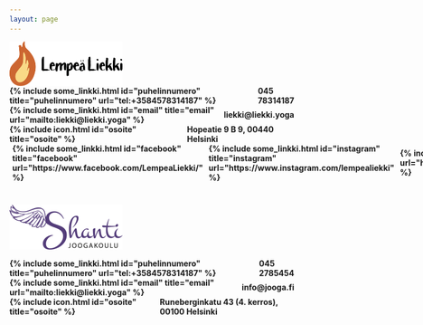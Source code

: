 ```yaml
---
layout: page
---
```


<div><img src="/assets/logos/logo_ja_nimi.svg" style="width:200px; height:79px; display: flex; align-items: center"/></div>
<div style="font-weight: bold; display: flex; align-items: center">{% include some_linkki.html id="puhelinnumero" title="puhelinnumero" url="tel:+3584578314187" %}<span style="padding-left: 5px"> 045 78314187 </span></div>

<div style="font-weight: bold; display: flex; align-items: center">{% include some_linkki.html id="email" title="email" url="mailto:liekki@liekki.yoga" %}<span style="padding-left: 5px"> liekki@liekki.yoga </span></div>
<div style="font-weight: bold; display: flex; align-items: center">{% include icon.html id="osoite" title="osoite" %}<span style="padding-left: 5px"> Hopeatie 9 B 9, 00440 Helsinki </span></div>
<div style="font-weight: bold; display: flex; align-items: center">
<span style="padding-left: 5px">{% include some_linkki.html id="facebook" title="facebook" url="https://www.facebook.com/LempeaLiekki/" %}</span><span style="padding-left: 10px">{% include some_linkki.html id="instagram" title="instagram" url="https://www.instagram.com/lempealiekki" %}</span><span style="padding-left: 10px">{% include some_linkki.html id="youtube" title="youtube" url="https://www.youtube.com/channel/UCJed5lqtBvmhCObRxmUziyg" %} </span></div>

<br />
<h3> <a href="https://www.jooga.fi" title="jooga.fi"> <img src="/assets/logos/joogashanti.png" style="width:200px; height:79px; display: flex; align-items: center"/> </a> </h3>
<div style="font-weight: bold; display: flex; align-items: center">{% include some_linkki.html id="puhelinnumero" title="puhelinnumero" url="tel:+3584578314187" %}<span style="padding-left: 5px"> 045 2785454 </span></div>
<div style="font-weight: bold; display: flex; align-items: center">{% include some_linkki.html id="email" title="email" url="mailto:liekki@liekki.yoga" %}<span style="padding-left: 5px"> info@jooga.fi </span></div>
<div style="font-weight: bold; display: flex; align-items: center">{% include icon.html id="osoite" title="osoite" %}<span style="padding-left: 5px"> Runeberginkatu 43 (4. kerros), 00100 Helsinki </span></div>